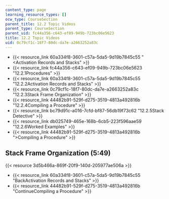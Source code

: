 ```yaml
---
content_type: page
learning_resource_types: []
ocw_type: CourseSection
parent_title: 12.2 Topic Videos
parent_type: CourseSection
parent_uid: fc44a356-c643-ef09-949b-723bc06e5623
title: 12.2 Topic Videos
uid: 0c79cf1c-18f7-80dc-da7e-a2663252a83c
---
```


*   {{< resource_link 60a334f8-3601-c57a-5da5-9d19b7845c55 "\<Activation Records and Stacks" >}}
*   {{< resource_link fc44a356-c643-ef09-949b-723bc06e5623 "12.2.1Procedures" >}}
*   {{< resource_link 60a334f8-3601-c57a-5da5-9d19b7845c55 "12.2.2Activation Records and Stacks" >}}
*   {{< resource_link 0c79cf1c-18f7-80dc-da7e-a2663252a83c "12.2.3Stack Frame Organization" >}}
*   {{< resource_link 44482b91-529f-d275-3519-4813a492816b "12.2.4Compiling a Procedure" >}}
*   {{< resource_link bc79d91c-a016-7cfd-bf87-56db19f73c62 "12.2.5Stack Detective" >}}
*   {{< resource_link db025749-465e-168b-6cb5-223f596aae59 "12.2.6Worked Examples" >}}
*   {{< resource_link 44482b91-529f-d275-3519-4813a492816b "\>Compiling a Procedure" >}}

Stack Frame Organization (5:49)
-------------------------------

{{< resource 3d5b466a-869f-20f9-140d-205977ae506a >}}

*   {{< resource_link 60a334f8-3601-c57a-5da5-9d19b7845c55 "BackActivation Records and Stacks" >}}
*   {{< resource_link 44482b91-529f-d275-3519-4813a492816b "ContinueCompiling a Procedure" >}}